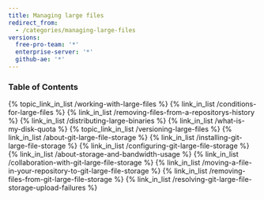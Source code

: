 ```yaml
---
title: Managing large files
redirect_from:
  - /categories/managing-large-files
versions:
  free-pro-team: '*'
  enterprise-server: '*'
  github-ae: '*'
---
```



### Table of Contents

{% topic_link_in_list /working-with-large-files %}
    {% link_in_list /conditions-for-large-files %}
    {% link_in_list /removing-files-from-a-repositorys-history %}
    {% link_in_list /distributing-large-binaries %}
    {% link_in_list /what-is-my-disk-quota %}
{% topic_link_in_list /versioning-large-files %}
    {% link_in_list /about-git-large-file-storage %}
    {% link_in_list /installing-git-large-file-storage %}
    {% link_in_list /configuring-git-large-file-storage %}
    {% link_in_list /about-storage-and-bandwidth-usage %}
    {% link_in_list /collaboration-with-git-large-file-storage %}
    {% link_in_list /moving-a-file-in-your-repository-to-git-large-file-storage %}
    {% link_in_list /removing-files-from-git-large-file-storage %}
    {% link_in_list /resolving-git-large-file-storage-upload-failures %}
